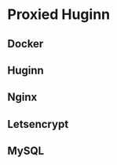 Proxied Huginn
===================


Docker
-------------
Huginn
-------------
Nginx
-------------
Letsencrypt
-------------
MySQL
-------------